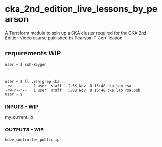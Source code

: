# cka_2nd_edition_live_lessons_by_pearson
A Terraform module to spin up a CKA cluster required for the CKA 2nd Edition Video course published by Pearson IT Certification


## requirements WIP
```
user ~ $ ssh-keygen
..
..

user ~ $ ll .ssh|grep cka
-rw-------   1 user  staff   2.5K Nov  8 15:48 cka_lab_rsa
-rw-r--r--   1 user  staff   578B Nov  8 15:48 cka_lab_rsa.pub
user ~ $
```

### INPUTS - WIP
my_current_ip

### OUTPUTS - WIP
```
kube_controller_public_ip

```
